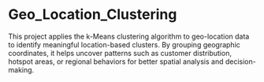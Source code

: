 # Geo_Location_Clustering
This project applies the k-Means clustering algorithm to geo-location data to identify meaningful location-based clusters. By grouping geographic coordinates, it helps uncover patterns such as customer distribution, hotspot areas, or regional behaviors for better spatial analysis and decision-making.
